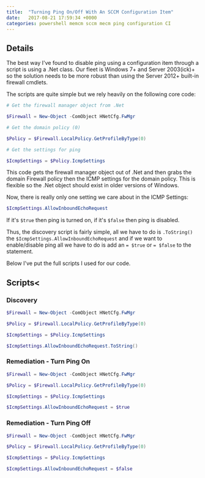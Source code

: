 ```yaml
---
title:  "Turning Ping On/Off With An SCCM Configuration Item"
date:   2017-08-21 17:59:34 +0000
categories: powershell memcm sccm mecm ping configuration CI
---
```

## Details

The best way I've found to disable ping using a configuration item through a
script is using a .Net class.  Our fleet is Windows 7+ and Server 2003(ick)+ so
the solution needs to be more robust than using the Server 2012+ built-in
firewall cmdlets.

The scripts are quite simple but we rely heavily on the following core code:

```powershell
# Get the firewall manager object from .Net

$Firewall = New-Object -ComObject HNetCfg.FwMgr

# Get the domain policy (0)

$Policy = $Firewall.LocalPolicy.GetProfileByType(0)

# Get the settings for ping

$IcmpSettings = $Policy.IcmpSettings
```

This code gets the firewall manager object out of .Net and then grabs the domain
Firewall policy then the ICMP settings for the domain policy.  This is flexible
so the .Net object should exist in older versions of Windows.

Now, there is really only one setting we care about in the ICMP Settings:

```powershell
$IcmpSettings.AllowInboundEchoRequest
```

If it's ```$true``` then ping is turned on, if it's ```$false``` then ping is disabled.

Thus, the discovery script is fairly simple, all we have to do is ```.ToString()```
the ```$IcmpSettings.AllowInboundEchoRequest``` and if we want to enable/disable
ping all we have to do is add an ```= $true``` or ```= $false``` to the statement.

Below I've put the full scripts I used for our code.

## Scripts<

### Discovery

```powershell
$Firewall = New-Object -ComObject HNetCfg.FwMgr

$Policy = $Firewall.LocalPolicy.GetProfileByType(0)

$IcmpSettings = $Policy.IcmpSettings

$IcmpSettings.AllowInboundEchoRequest.ToString()
```

### Remediation - Turn Ping On

```powershell
$Firewall = New-Object -ComObject HNetCfg.FwMgr

$Policy = $Firewall.LocalPolicy.GetProfileByType(0)

$IcmpSettings = $Policy.IcmpSettings

$IcmpSettings.AllowInboundEchoRequest = $true
```

### Remediation - Turn Ping Off

```powershell
$Firewall = New-Object -ComObject HNetCfg.FwMgr

$Policy = $Firewall.LocalPolicy.GetProfileByType(0)

$IcmpSettings = $Policy.IcmpSettings

$IcmpSettings.AllowInboundEchoRequest = $false
```
